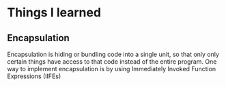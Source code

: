 # Things I learned

## Encapsulation

Encapsulation is hiding or bundling code into a single unit, so that only only certain things have access to that code instead of the entire program.
One way to implement encapsulation is by using Immediately Invoked Function Expressions (IIFEs)
